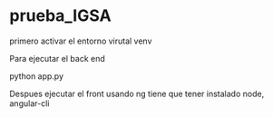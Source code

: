 # prueba_IGSA

primero activar el entorno virutal venv

Para ejecutar el back end

python app.py

Despues ejecutar el front usando ng tiene que tener instalado node, angular-cli